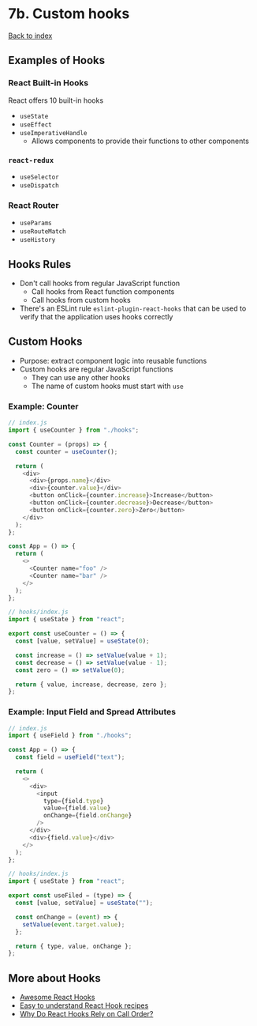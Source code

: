 # 7b. Custom hooks

[Back to index](../README.md)

## Examples of Hooks

### React Built-in Hooks

React offers 10 built-in hooks

- `useState`
- `useEffect`
- `useImperativeHandle`
  - Allows components to provide their functions to other components

### `react-redux`

- `useSelector`
- `useDispatch`

### React Router

- `useParams`
- `useRouteMatch`
- `useHistory`

## Hooks Rules

- Don't call hooks from regular JavaScript function
  - Call hooks from React function components
  - Call hooks from custom hooks
- There's an ESLint rule `eslint-plugin-react-hooks` that can be used to verify that the application uses hooks correctly

## Custom Hooks

- Purpose: extract component logic into reusable functions
- Custom hooks are regular JavaScript functions
  - They can use any other hooks
  - The name of custom hooks must start with `use`

### Example: Counter

```js
// index.js
import { useCounter } from "./hooks";

const Counter = (props) => {
  const counter = useCounter();

  return (
    <div>
      <div>{props.name}</div>
      <div>{counter.value}</div>
      <button onClick={counter.increase}>Increase</button>
      <button onClick={counter.decrease}>Decrease</button>
      <button onClick={counter.zero}>Zero</button>
    </div>
  );
};

const App = () => {
  return (
    <>
      <Counter name="foo" />
      <Counter name="bar" />
    </>
  );
};
```

```js
// hooks/index.js
import { useState } from "react";

export const useCounter = () => {
  const [value, setValue] = useState(0);

  const increase = () => setValue(value + 1);
  const decrease = () => setValue(value - 1);
  const zero = () => setValue(0);

  return { value, increase, decrease, zero };
};
```

### Example: Input Field and Spread Attributes

```js
// index.js
import { useField } from "./hooks";

const App = () => {
  const field = useField("text");

  return (
    <>
      <div>
        <input
          type={field.type}
          value={field.value}
          onChange={field.onChange}
        />
      </div>
      <div>{field.value}</div>
    </>
  );
};
```

```js
// hooks/index.js
import { useState } from "react";

export const useFiled = (type) => {
  const [value, setValue] = useState("");

  const onChange = (event) => {
    setValue(event.target.value);
  };

  return { type, value, onChange };
};
```

## More about Hooks

- [Awesome React Hooks](https://github.com/rehooks/awesome-react-hooks)
- [Easy to understand React Hook recipes](https://usehooks.com/)
- [Why Do React Hooks Rely on Call Order?](https://overreacted.io/why-do-hooks-rely-on-call-order/)
